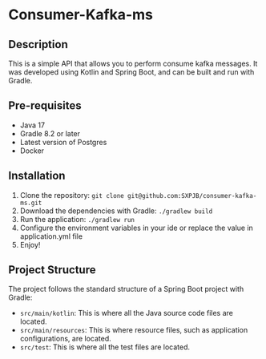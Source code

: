 # Consumer-Kafka-ms

## Description

This is a simple API that allows you to perform consume kafka messages. It was developed using Kotlin and Spring Boot,
and can be built and run with Gradle.

## Pre-requisites

- Java 17
- Gradle 8.2 or later
- Latest version of Postgres
- Docker

## Installation

1. Clone the repository: `git clone git@github.com:SXPJB/consumer-kafka-ms.git`
2. Download the dependencies with Gradle: `./gradlew build`
3. Run the application: `./gradlew run`
4. Configure the environment variables in your ide or replace the value in application.yml file
5. Enjoy!

## Project Structure

The project follows the standard structure of a Spring Boot project with Gradle:

- `src/main/kotlin`: This is where all the Java source code files are located.
- `src/main/resources`: This is where resource files, such as application configurations, are located.
- `src/test`: This is where all the test files are located.